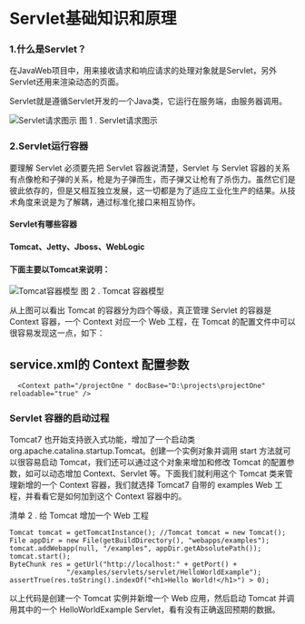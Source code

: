 Servlet基础知识和原理
============================

### 1.什么是Servlet？
在JavaWeb项目中，用来接收请求和响应请求的处理对象就是Servlet，另外Servlet还用来渲染动态的页面。

Servlet就是遵循Servlet开发的一个Java类，它运行在服务端，由服务器调用。

![Servlet请求图示](https://note.youdao.com/yws/api/personal/file/WEB7c4ac52c46ca27f4847c43aa13bb2d54?method=download&shareKey=35ff81b00bdb9e9b54a26863faa500af)
图 1 . Servlet请求图示

### 2.Servlet运行容器
要理解 Servlet 必须要先把 Servlet 容器说清楚，Servlet 与 Servlet 容器的关系有点像枪和子弹的关系，枪是为子弹而生，而子弹又让枪有了杀伤力。虽然它们是彼此依存的，但是又相互独立发展，这一切都是为了适应工业化生产的结果。从技术角度来说是为了解耦，通过标准化接口来相互协作。

#### Servlet有哪些容器
#### Tomcat、Jetty、Jboss、WebLogic

#### 下面主要以Tomcat来说明：

![Tomcat容器模型](https://note.youdao.com/yws/api/personal/file/WEB36485f8b01428aa7298b3428af60e6c9?method=download&shareKey=bee41c4bbe6c2a6d62423254d461f4df "Tomcat容器模型")
图 2 . Tomcat 容器模型

从上图可以看出 Tomcat 的容器分为四个等级，真正管理 Servlet 的容器是 Context 容器，一个 Context 对应一个 Web 工程，在 Tomcat 的配置文件中可以很容易发现这一点，如下：

service.xml的 Context 配置参数
-----------------
```
  <Context path="/projectOne " docBase="D:\projects\projectOne"
reloadable="true" />
```

### Servlet 容器的启动过程
Tomcat7 也开始支持嵌入式功能，增加了一个启动类 org.apache.catalina.startup.Tomcat。创建一个实例对象并调用 start 方法就可以很容易启动 Tomcat，我们还可以通过这个对象来增加和修改 Tomcat 的配置参数，如可以动态增加 Context、Servlet 等。下面我们就利用这个 Tomcat 类来管理新增的一个 Context 容器，我们就选择 Tomcat7 自带的 examples Web 工程，并看看它是如何加到这个 Context 容器中的。

清单 2 . 给 Tomcat 增加一个 Web 工程
```
Tomcat tomcat = getTomcatInstance(); //Tomcat tomcat = new Tomcat();
File appDir = new File(getBuildDirectory(), "webapps/examples"); 
tomcat.addWebapp(null, "/examples", appDir.getAbsolutePath()); 
tomcat.start(); 
ByteChunk res = getUrl("http://localhost:" + getPort() + 
              "/examples/servlets/servlet/HelloWorldExample"); 
assertTrue(res.toString().indexOf("<h1>Hello World!</h1>") > 0);
```

以上代码是创建一个 Tomcat 实例并新增一个 Web 应用，然后启动 Tomcat 并调用其中的一个 HelloWorldExample Servlet，看有没有正确返回预期的数据。

